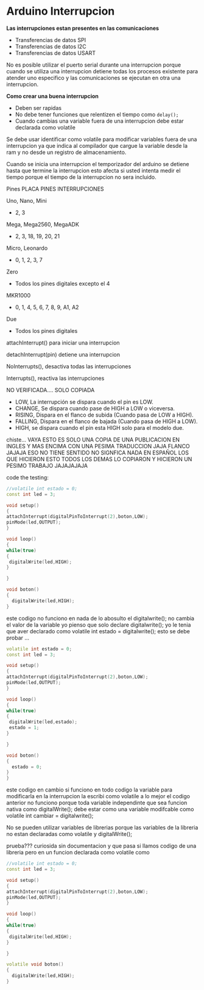 # Arduino Interrupcion

**Las interrupciones estan presentes en las comunicaciones**

* Transferencias de datos SPI
* Transferencias de datos I2C
* Transferencias de datos USART

No es posible utilizar el puerto serial durante una interrupcion porque cuando se utiliza una interrupcion detiene todas los procesos existente para atender uno especifico y las comunicaciones se ejecutan en otra una interrupcion.

**Como crear una buena interrupcion**
* Deben ser rapidas
* No debe tener funciones que relentizen el tiempo como ```delay();```
* Cuando cambias una variable fuera de una interrupcion debe estar declarada como volatile

Se debe usar identificar como volatile para modificar variables fuera de una interrupcion ya que indica al compilador que cargue la variable desde la ram y no desde un registro de almacenamiento.

Cuando se inicia una interrupcion el temporizador del arduino se detiene hasta que termine la interrupcion esto afecta si usted intenta medir el tiempo porque el tiempo de la interrupcion no sera incluido.


Pines
PLACA	PINES INTERRUPCIONES

Uno, Nano, Mini	
* 2, 3

Mega, Mega2560, MegaADK	
* 2, 3, 18, 19, 20, 21

Micro, Leonardo
* 0, 1, 2, 3, 7

Zero
* Todos los pines digitales excepto el 4

MKR1000
* 0, 1, 4, 5, 6, 7, 8, 9, A1, A2

Due
* Todos los pines digitales

attachInterrupt() para iniciar una interrupcion 

detachInterrupt(pin) detiene una interrupcion

NoInterrupts(), desactiva todas las interrupciones

Interrupts(), reactiva las interrupciones

NO VERIFICADA.... SOLO COPIADA
* LOW, La interrupción se dispara cuando el pin es LOW.
* CHANGE, Se dispara cuando pase de HIGH a LOW o viceversa.
* RISING, Dispara en el flanco de subida (Cuando pasa de LOW a HIGH).
* FALLING, Dispara en el flanco de bajada (Cuando pasa de HIGH a LOW).
* HIGH, se dispara cuando el pin esta HIGH solo para el modelo due.

chiste... VAYA ESTO ES SOLO UNA COPIA DE UNA PUBLICACION EN INGLES Y MAS ENCIMA CON UNA PESIMA TRADUCCION JAJA FLANCO JAJAJA ESO NO TIENE SENTIDO NO SIGNFICA NADA EN ESPAÑOL LOS QUE HICIERON ESTO TODOS LOS DEMAS LO COPIARON Y HICIERON UN PESIMO TRABAJO JAJAJAJAJA


code the testing:

```c++
//volatile int estado = 0;
const int led = 3;

void setup()
{
attachInterrupt(digitalPinToInterrupt(2),boton,LOW);
pinMode(led,OUTPUT);
}

void loop()
{
while(true)
{
 digitalWrite(led,HIGH);
}

}

void boton()
{
  digitalWrite(led,HIGH);
}
``` 
este codigo no funciono en nada de lo abosulto el digitalwrite(); no cambia el valor de la variable yo pienso que solo declare digitalwrite(); yo le tenia que aver declarado como volatile int estado = digitalwrite(); esto se debe probar ...


```c++
volatile int estado = 0;
const int led = 3;

void setup()
{
attachInterrupt(digitalPinToInterrupt(2),boton,LOW);
pinMode(led,OUTPUT);
}

void loop()
{
while(true)
{
 digitalWrite(led,estado);
 estado = 1;
}

}

void boton()
{
  estado = 0;
}
}
```
este codigo en cambio si funciono en todo codigo la variable para modificarla en la interrupcion la escribi como volatile a lo mejor el codigo anterior no funciono porque toda variable independinte que sea funcion nativa como digitalWrite(); debe estar como una variable modifcable como volatile int cambiar = digitalwrite(); 

No se pueden utilizar variables de librerias porque las variables de la libreria no estan declaradas como volatile y digitalWrite(); 

prueba??? curiosida sin documentacion y que pasa si llamos codigo de una libreria pero en un funcion declarada como volatile como 

```c++
//volatile int estado = 0;
const int led = 3;

void setup()
{
attachInterrupt(digitalPinToInterrupt(2),boton,LOW);
pinMode(led,OUTPUT);
}

void loop()
{
while(true)
{
 digitalWrite(led,HIGH);
}

}

volatile void boton()
{
  digitalWrite(led,HIGH);
}
```
